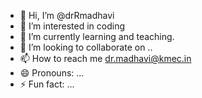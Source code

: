 - 👋 Hi, I’m @drRmadhavi
- 👀 I’m interested in coding
- 🌱 I’m currently learning and teaching.
- 💞️ I’m looking to collaborate on ..
- 📫 How to reach me dr.madhavi@kmec.in
- 😄 Pronouns: ...
- ⚡ Fun fact: ...

<!---
drRmadhavi/drRmadhavi is a ✨ special ✨ repository because its `README.md` (this file) appears on your GitHub profile.
You can click the Preview link to take a look at your changes.
--->
